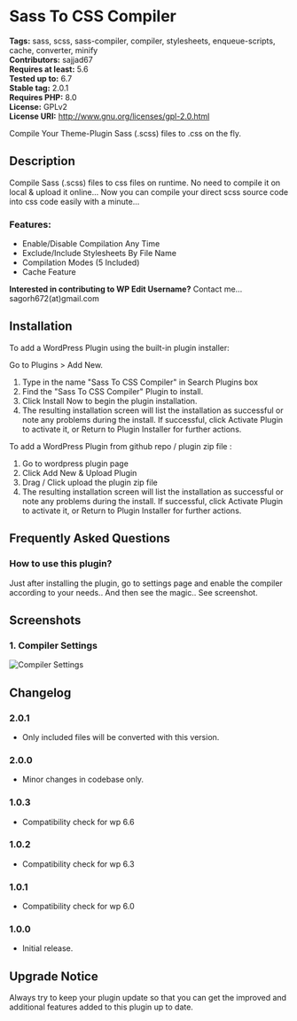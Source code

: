# Sass To CSS Compiler

**Tags:** sass, scss, sass-compiler, compiler, stylesheets, enqueue-scripts, cache, converter, minify \
**Contributors:** sajjad67 \
**Requires at least:** 5.6 \
**Tested up to:** 6.7 \
**Stable tag:** 2.0.1 \
**Requires PHP:** 8.0 \
**License:** GPLv2 \
**License URI:** http://www.gnu.org/licenses/gpl-2.0.html

Compile Your Theme-Plugin Sass (.scss) files to .css on the fly.

## Description

Compile Sass (.scss) files to css files on runtime. No need to compile it on local & upload it online... Now you can compile your direct scss source code into css code easily with a minute...

### Features:

- Enable/Disable Compilation Any Time
- Exclude/Include Stylesheets By File Name
- Compilation Modes (5 Included)
- Cache Feature

**Interested in contributing to WP Edit Username?**
Contact me... sagorh672(at)gmail.com

## Installation

To add a WordPress Plugin using the built-in plugin installer:

Go to Plugins > Add New.

1. Type in the name "Sass To CSS Compiler" in Search Plugins box
2. Find the "Sass To CSS Compiler" Plugin to install.
3. Click Install Now to begin the plugin installation.
4. The resulting installation screen will list the installation as successful or note any problems during the install.
If successful, click Activate Plugin to activate it, or Return to Plugin Installer for further actions.

To add a WordPress Plugin from github repo / plugin zip file :
1. Go to wordpress plugin page
2. Click Add New & Upload Plugin
3. Drag / Click upload the plugin zip file
4. The resulting installation screen will list the installation as successful or note any problems during the install.
If successful, click Activate Plugin to activate it, or Return to Plugin Installer for further actions.

## Frequently Asked Questions

### How to use this plugin?

Just after installing the plugin, go to settings page and enable the compiler according to your needs.. And then see the magic.. See screenshot.

## Screenshots

### 1. Compiler Settings

![Compiler Settings](https://ps.w.org/sass-to-css-compiler/assets/screenshot-1.png)

## Changelog

### 2.0.1
- Only included files will be converted with this version.

### 2.0.0
- Minor changes in codebase only.

### 1.0.3
- Compatibility check for wp 6.6

### 1.0.2
- Compatibility check for wp 6.3

### 1.0.1
- Compatibility check for wp 6.0

### 1.0.0
- Initial release.

## Upgrade Notice

Always try to keep your plugin update so that you can get the improved and additional features added to this plugin up to date.